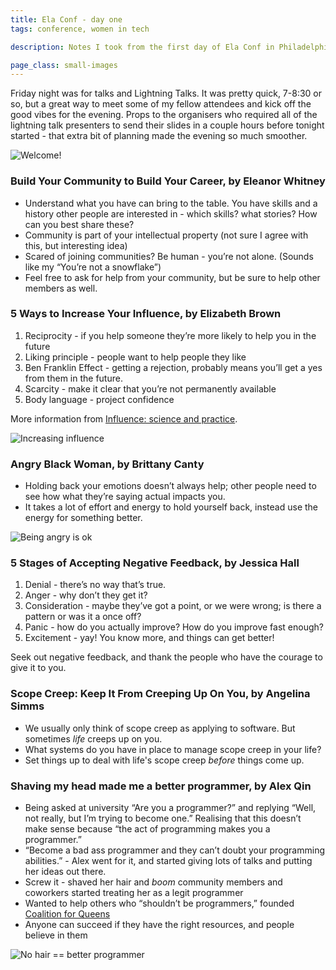 ```yaml
---
title: Ela Conf - day one
tags: conference, women in tech

description: Notes I took from the first day of Ela Conf in Philadelphia

page_class: small-images
---
```


Friday night was for talks and Lightning Talks. It was pretty quick, 7-8:30 or so, but a great way to meet some of my fellow attendees and kick off the good vibes for the evening. Props to the organisers who required all of the lightning talk presenters to send their slides in a couple hours before tonight started - that extra bit of planning made the evening so much smoother.

![Welcome!](/images/blog/ela-conf/welcome-day-1.jpg)

### Build Your Community to Build Your Career, by Eleanor Whitney

* Understand what you have can bring to the table. You have skills and a history other people are interested in - which skills? what stories? How can you best share these?
* Community is part of your intellectual property (not sure I agree with this, but interesting idea)
* Scared of joining communities? Be human - you’re not alone. (Sounds like my “You’re not a snowflake”)
* Feel free to ask for help from your community, but be sure to help other members as well.

### 5 Ways to Increase Your Influence, by Elizabeth Brown

1. Reciprocity - if you help someone they’re more likely to help you in the future
2. Liking principle - people want to help people they like
3. Ben Franklin Effect - getting a rejection, probably means you’ll get a yes from them in the future.
4. Scarcity - make it clear that you’re not permanently available
5. Body language - project confidence

More information from [Influence: science and practice](https://www.amazon.com/Influence-Practice-Robert-B-Cialdini/dp/0205609996).

![Increasing influence](/images/blog/ela-conf/increase-influence.jpg)

### Angry Black Woman, by Brittany Canty

* Holding back your emotions doesn’t always help; other people need to see how what they’re saying actual impacts you.
* It takes a lot of effort and energy to hold yourself back, instead use the energy for something better.

![Being angry is ok](/images/blog/ela-conf/angry-black-woman.jpg)

### 5 Stages of Accepting Negative Feedback, by Jessica Hall

1. Denial - there’s no way that’s true.
2. Anger - why don’t they get it?
3. Consideration - maybe they’ve got a point, or we were wrong; is there a pattern or was it a once off?
4. Panic - how do you actually improve? How do you improve fast enough?
5. Excitement - yay! You know more, and things can get better!

Seek out negative feedback, and thank the people who have the courage to give it to you.

### Scope Creep: Keep It From Creeping Up On You, by Angelina Simms

* We usually only think of scope creep as applying to software. But sometimes *life* creeps up on you.
* What systems do you have in place to manage scope creep in your life?
* Set things up to deal with life's scope creep *before* things come up.

### Shaving my head made me a better programmer, by Alex Qin

* Being asked at university “Are you a programmer?” and replying “Well, not really, but I’m trying to become one.” Realising that this doesn’t make sense because “the act of programming makes you a programmer.”
* “Become a bad ass programmer and they can’t doubt your programming abilities.” - Alex went for it, and started giving lots of talks and putting her ideas out there.
* Screw it - shaved her hair and *boom* community members and coworkers started treating her as a legit programmer
* Wanted to help others who “shouldn’t be programmers,” founded [Coalition for Queens](http://www.c4q.nyc/)
* Anyone can succeed if they have the right resources, and people believe in them

![No hair == better programmer](/images/blog/ela-conf/shaved-head.jpg)





